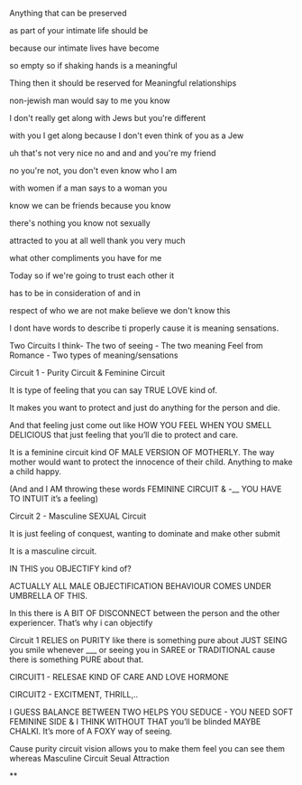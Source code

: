Anything that can be preserved

as part of your intimate life should be

because our intimate lives have become

so empty so if shaking hands is a meaningful

Thing then it should be reserved for Meaningful relationships

  

non-jewish man would say to me you know

I don't really get along with Jews but you're different

with you I get along because I don't even think of you as a Jew

uh that's not very nice no and and and you're my friend

no you're not, you don't even know who I am

with women if a man says to a woman you

know we can be friends because you know

there's nothing you know not sexually

attracted to you at all well thank you very much

what other compliments you have for me

Today so if we're going to trust each other it

has to be in consideration of and in

respect of who we are not make believe we don't know this

  
  
  
  
  
  
  
  
  
  
  
  
  
  

I dont have words to describe ti properly cause it is meaning sensations.

  

Two Circuits I think- The two of seeing - The two meaning Feel from Romance - Two types of meaning/sensations

Circuit 1 - Purity Circuit & Feminine Circuit

It is type of feeling that you can say TRUE LOVE kind of.

It makes you want to protect and just do anything for the person and die.

And that feeling just come out like HOW YOU FEEL WHEN YOU SMELL DELICIOUS that just feeling that you’ll die to protect and care.

It is a feminine circuit kind OF MALE VERSION OF MOTHERLY. The way mother would want to protect the innocence of their child. Anything to make a child happy.

(And and I AM throwing these words FEMININE CIRCUIT & -__ YOU HAVE TO INTUIT it’s a feeling)

Circuit 2 - Masculine SEXUAL Circuit

It is just feeling of conquest, wanting to dominate and make other submit

It is a masculine circuit.

IN THIS you OBJECTIFY kind of? 

ACTUALLY ALL MALE OBJECTIFICATION BEHAVIOUR COMES UNDER UMBRELLA OF THIS.

In this there is A BIT OF DISCONNECT between the person and the other experiencer. That’s why i can objectify

  
  

Circuit 1 RELIES on PURITY like there is something pure about JUST SEING you smile whenever ___ or seeing you in SAREE or TRADITIONAL cause there is something PURE about that.

CIRCUIT1 - RELESAE KIND OF CARE AND LOVE HORMONE

CIRCUIT2 - EXCITMENT, THRILL,..

  
  

I GUESS BALANCE BETWEEN TWO HELPS YOU SEDUCE - YOU NEED SOFT FEMININE SIDE & I THINK WITHOUT THAT you’ll be blinded MAYBE CHALKI. It’s more of A FOXY way of seeing.

Cause purity circuit vision allows you to make them feel you can see them whereas Masculine Circuit Seual Attraction

**